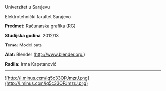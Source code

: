 Univerzitet u Sarajevu

Elektrotehnički fakultet Sarajevo

**Predmet:** Računarska grafika (RG)

**Studijska godina:** 2012/13


**Tema:** Model sata


**Alat:** Blender (http://www.blender.org/)

**Radila:** Irma Kapetanović


---


![http://i.minus.com/iq5c33OPJmzrJ.png](http://i.minus.com/iq5c33OPJmzrJ.png)